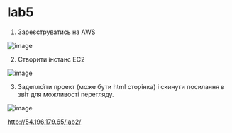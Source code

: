 # lab5
1. Зареєструватись на AWS

![image](https://user-images.githubusercontent.com/113981423/201084806-92ce4724-28d3-4c60-8c56-1924b9eb4836.png)


2. Створити інстанс EC2

![image](https://user-images.githubusercontent.com/113981423/201084560-4586c498-b8c9-4064-bf85-e2d914f40e10.png)

3. Задеплоїти проект (може бути  html сторінка) і скинути посилання в звіт для можливості перегляду.

![image](https://user-images.githubusercontent.com/113981423/201084705-4b81dff1-0391-4f12-84db-738cf93f7be0.png)

http://54.196.179.65/lab2/

